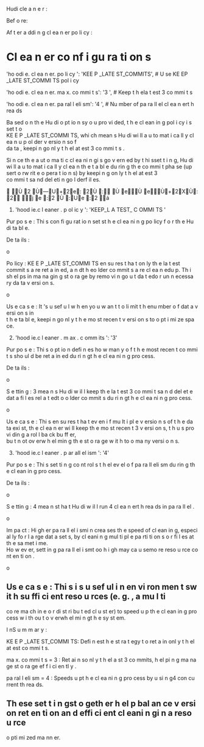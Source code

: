 Hudi cle a n e r :
 
 
Bef o re:
 
 
 
Af t er a ddi n g cl ea n er po li cy :
 
 
 
 
 
#  Cl ea n er co nf i gu ra ti on s
 
    
'ho odi e. cl ea n er. po li cy ':  'KEE P _LATE ST_COMMITS',   #  U se KE EP _LATE ST_COMMI TS pol i cy
 
    
'ho odi e. cl ea n er. ma x. co mmi t s':  '3 ',   # Keep t h ela t est  3 co mmi t s
 
    
'ho odi e. cl ea n er. pa ral l eli sm':  '4 ',   # Nu mber of  pa ra ll el  cl ea n ert h rea ds
 
 
 
Ba sed o n th e Hu di o pt io n sy o u pro vi ded, t h e cl ean in g pol i cy i s set t o  
KE E P _LATE ST_COMMI TS,  whi ch  mean s Hu di  wi ll a u to mat i ca ll y  cl ea n u p ol der v ersio n so f  
da ta ,  keepi n go nl y t h el at est  3 co mmi t s .
 
 
Si n ce th e a ut o ma ti c cl ea ni n gi s go v ern ed by t hi sset t i n g, Hu di  wi ll a u to mat i ca ll y  cl ea n th e 
t a bl e du rin g th e co mmi t pha se (up sert  o rw rit e o pera t io n s) by keepi n g on ly t h el at est  3  
co mmi t sa nd del eti n go l derf il es.
 
\Ù 2 Ù—U+2e: 2Ù : Ù eÙ eÙ+2XÙ: 2 j e :2 Ù :Ue :2 \á
 
1. 'hood ie.c l eaner . p ol ic y ': 'KEEP_L A TEST_ C OMMI TS '
 

 
Pur po s e
: Thi s con fi gu rat io n  set st h e cl ea ni n g po licy  f o r th e Hu di ta bl e.
 

 
De ta ils
:
 
o
 
Po licy
: 
KE E P _LATE ST_COMMI TS en su res t ha t on ly  th e la t est  commit s a re 
ret a in ed, a n dt h eo lder co mmit s a re cl ea n edu p. Th i sh el ps in  ma na gin g 
st o ra ge by  remo vi n go u t da t edo r un n ecessa ry  da ta  v ersi on s.
 
o
 
Us e  ca s e
: It 's u sef u l w h en  yo u w an t t o li mit t h enu mber o f 
dat a v ersi on s in  
t h e ta bl e,  keepi n go nl y t h e mo st  recen t v ersi on s to  o pt i mi ze spa ce.
 
2. 'hood ie.c l eaner . m ax . c omm its ': '3'
 

 
Pur po s e
: Thi s o pt io n defi n es ho w man y o f t h e most  recen t  co mmi t s sho ul d be 
ret a in ed du ri n gt h e cl ea ni n g pro cess.
 

 
De ta ils
:
 
o
 
S e ttin g
:  3  mea n s Hu di w il l  keep th e la t est 3  co mmi t sa n d del et e dat a fi l es 
rel a t edt o o lder co mmit s du ri n gt h e cl ea ni n g pro cess.
 
o
 
Us e  ca s e
: Thi s en su res t ha t ev en i f mu lt i pl e v ersio n s of t h e da ta  exi st,  th e 
cl ea n er wi ll  keep th e mo st recen t  3 v ersi on s, t h u s pro vi din g a rol l ba ck bu ff er,  
bu t n ot  ov erw h el min g th e st o ra ge w it h to o  ma ny  versi o n s.
 
3. 'hood ie.c l eaner . p ar all el ism ': '4'
 

 
Pur po s e
: Thi s set ti n g co nt rol s t h el ev el o f pa ra ll eli sm du rin g th e cl ean in g pro cess.
 

 
De ta ils
:
 
o
 
S e ttin g
:  4  mea n st ha t  Hu di w il l run 4  cl ea n ert h rea ds in  pa ra ll el .
 
o
 
Im pa ct
:  Hi gh er pa ra ll el i smi n crea ses th e speed of  cl ean in g,  especi al ly  fo r 
l a rge dat a set s,  by  cl eani n g mul ti pl e pa rti ti on s o r fi l es at  th e sa met i me.  
Ho w ev er,  sett in g pa ra ll el i smt oo h i gh  may  ca u semo re reso u rce co nt en ti on .
 
o
 
Us e  ca s e
: Thi s i s u sef ul i n en vi ron men t sw it h su ffi ci ent  reso u rces (e. g. ,  a 
mu l ti
-
co re ma ch in e o r di st ri bu t ed cl u st er) to  speed u p th e cl ean in g pro cess 
w i th ou t o v erwh el mi n gt h e sy st em.
 
I nS u m m ar y :
 

 
KE E P _LATE ST_COMMI TS:  Defi n est h e st ra t egy t o ret a in  onl y t h el at est  co mmi t s.
 

 
ma x. co mmi t s = 3 :  Ret ai n so nl y t h el a st 3  co mmits,  h el pi n g ma na ge st o ra ge 
ef f i ci en tl y .
 

 
pa ral l eli sm = 4 :  Speeds u pt h e cl ea ni n g pro cess by  u si n g4  con cu rrent  th rea ds.
 
Th ese set t i n gst o geth er h el p bal an ce v ersi on  ret en ti on  an d effi ci ent  cl eani n gi n a  reso u rce
-
o pti mi zed ma nn er.
 
 
 
 
 
